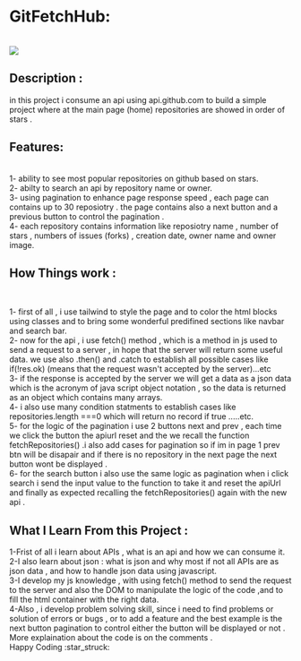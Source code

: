 <h1 align:"center"> GitFetchHub: </h1> <br>
<img src="https://github.githubassets.com/assets/GitHub-Mark-ea2971cee799.png"></img>
<h2> Description :</h2>
   
  in this project i consume an api using api.github.com to build a simple project where at the main page (home)  repositories are showed in order of stars . <br>
  

   <h2> Features:  </h2><br>
  1- ability to see most popular repositories on github based on stars.<br>
  2- abilty to search an api by repository name or owner.<br>
  3- using pagination to enhance page response speed , each page can contains up to 30 reposiotry . the page contains also a next button and  a previous button to control the  pagination . <br>
  4- each repository contains information like reposiotry name , number of stars , numbers of issues (forks) , creation date,  owner name and owner image. <br>

 <h2> How Things work :</h2><br>


  1- first of all , i use tailwind to style the page and to color the html blocks using classes and to bring some wonderful predifined sections like navbar and search bar.<br>
  2- now for the api , i use fetch() method , which is a method in js used to send a request to a server , in hope  that the server will return some useful data. we use also .then() and .catch to establish  all possible cases like  if(!res.ok) (means that the request wasn't accepted by the server)...etc<br>
  3- if the response is accepted by the server we will get a data as a json data which is the acronym of java script object notation , so the data is returned as an object which contains many arrays.<br>
  4- i also use many condition statments to establish cases like repositories.length ===0 which  will return no record if true .....etc.<br>
  5- for the logic of the pagination i use 2 buttons next and prev , each time we click the button the apiurl reset and the we recall the function fetchRepositories() .i also add cases for pagination so if im in page 1 prev btn will be disapair and if there is no repository in the next page the next button wont be displayed .<br> 
  6- for the search button i also use the same logic as pagination when i click search i send the input value to the function to take it and reset the apiUrl and finally as expected recalling the fetchRepositories() again with the new api .<br>

<h2> What I Learn From this Project :</h2>
1-Frist of all i learn about APIs , what is an api and how we can consume it.<br>
2-I also learn about json : what is json and why most if not all APIs are as json data , and how to handle json data using javascript.<br>
3-I develop my js knowledge , with using fetch() method to send the request to the server and also the DOM to manipulate the logic of the code ,and to fill the html container with the right data.<br>
4-Also , i develop problem solving skill, since i need to find problems or solution of errors or bugs , or to add a feature and the best example is the next button pagination to control either the button will be displayed or not .<br>
  More explaination about the code  is on the comments . <br>
  Happy Coding :star_struck:	
